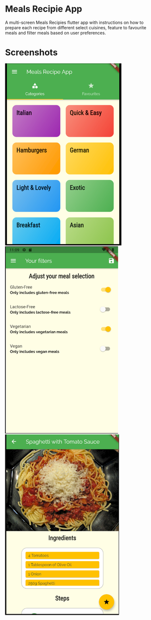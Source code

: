 # Meals Recipie App

A multi-screen Meals Recipies flutter app with instructions on how to prepare each recipe from different select cuisines, feature to favourite meals and filter meals based on user preferences.

# Screenshots
![Main Menu](menu.png) <br />
![Meal Filter Options](filters.png) <br />
![Selected Meal Information](meal.png)

<!-- ## Getting Started

This project is a starting point for a Flutter application.

A few resources to get you started if this is your first Flutter project:

- [Lab: Write your first Flutter app](https://flutter.dev/docs/get-started/codelab)
- [Cookbook: Useful Flutter samples](https://flutter.dev/docs/cookbook)

For help getting started with Flutter, view our
[online documentation](https://flutter.dev/docs), which offers tutorials,
samples, guidance on mobile development, and a full API reference. -->
